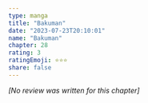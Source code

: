 ```yaml
---
type: manga
title: "Bakuman"
date: "2023-07-23T20:10:01"
name: "Bakuman"
chapter: 28
rating: 3
ratingEmoji: ⭐️⭐️⭐️
share: false
---
```


*[No review was written for this chapter]*
